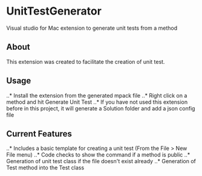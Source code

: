 # UnitTestGenerator
Visual studio for Mac extension to generate unit tests from a method

## About
This extension was created to facilitate the creation of unit test.

## Usage
..* Install the extension from the generated mpack file
..* Right click on a method and hit Generate Unit Test
..* If you have not used this extension before in this project, it will generate a Solution folder and add a json config file

## Current Features
..* Includes a basic template for creating a unit test (From the File > New File menu)
..* Code checks to show the command if a method is public
..* Generation of unit test class if the file doesn't exist already
..* Generation of Test method into the Test class

